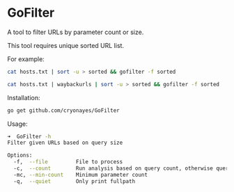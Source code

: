 # GoFilter
A tool to filter URLs by parameter count or size.


This tool requires unique sorted URL list.  

For example:
```bash
cat hosts.txt | sort -u > sorted && gofilter -f sorted
```

```bash
cat hosts.txt | waybackurls | sort -u > sorted && gofilter -f sorted
```
Installation: 
```bash
go get github.com/cryonayes/GoFilter
```

Usage:
```bash
➜  GoFilter -h
Filter given URLs based on query size

Options:
  -f,  --file         File to process
  -c,  --count        Run analysis based on query count, otherwise query length
  -mc, --min-count    Minimum parameter count
  -q,  --quiet        Only print fullpath
```
